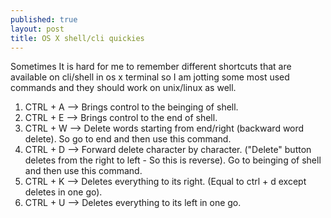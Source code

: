 ```yaml
---
published: true
layout: post
title: OS X shell/cli quickies
---
```

Sometimes It is hard for me to remember different shortcuts that are available on cli/shell in os x terminal so I am jotting some most used commands and they should work on unix/linux as well.

1.	CTRL + A --> Brings control to the beinging of shell.
2.	CTRL + E --> Brings control to the end of shell.
3.	CTRL + W --> Delete words starting from end/right (backward word delete). So go to end and then use this 						 command.
4.	CTRL + D --> Forward delete character by character. ("Delete" button deletes from the right to left - So this is				reverse). Go to beinging of shell and then use this command.
5.	CTRL + K --> Deletes everything to its right. (Equal to ctrl + d except deletes in one go).
6.	CTRL + U --> Deletes everything to its left in one go.